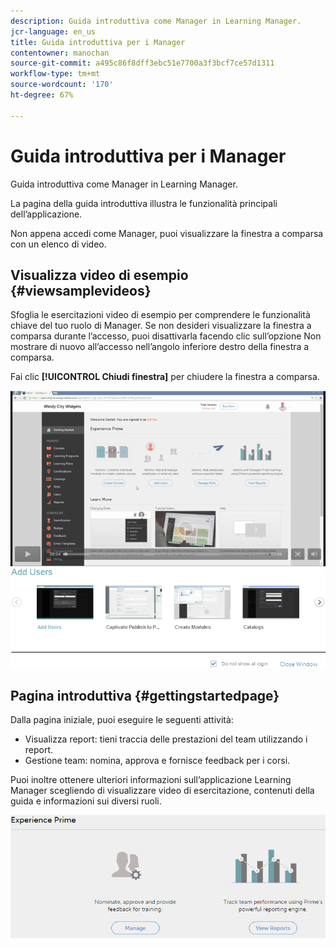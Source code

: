 ```yaml
---
description: Guida introduttiva come Manager in Learning Manager.
jcr-language: en_us
title: Guida introduttiva per i Manager
contentowner: manochan
source-git-commit: a495c86f8dff3ebc51e7700a3f3bcf7ce57d1311
workflow-type: tm+mt
source-wordcount: '170'
ht-degree: 67%

---
```



# Guida introduttiva per i Manager

Guida introduttiva come Manager in Learning Manager.

La pagina della guida introduttiva illustra le funzionalità principali dell’applicazione.

Non appena accedi come Manager, puoi visualizzare la finestra a comparsa con un elenco di video.

## Visualizza video di esempio {#viewsamplevideos}

Sfoglia le esercitazioni video di esempio per comprendere le funzionalità chiave del tuo ruolo di Manager. Se non desideri visualizzare la finestra a comparsa durante l’accesso, puoi disattivarla facendo clic sull’opzione Non mostrare di nuovo all’accesso nell’angolo inferiore destro della finestra a comparsa.

Fai clic **[!UICONTROL Chiudi finestra]** per chiudere la finestra a comparsa.

![](assets/welcome-videos.png)

## Pagina introduttiva {#gettingstartedpage}

Dalla pagina iniziale, puoi eseguire le seguenti attività:

* Visualizza report: tieni traccia delle prestazioni del team utilizzando i report.
* Gestione team: nomina, approva e fornisce feedback per i corsi.

Puoi inoltre ottenere ulteriori informazioni sull’applicazione Learning Manager scegliendo di visualizzare video di esercitazione, contenuti della guida e informazioni sui diversi ruoli.

![](assets/manager-experienceprime.png)

